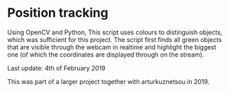 # Position tracking
Using OpenCV and Python, 
This script uses colours to distinguish objects, which was sufficient for this project. The script first finds all green objects that are visible through the webcam in realtime and highlight the biggest one (of which the coordinates are displayed through on the stream).

Last update: 4th of February 2019

This was part of a larger project together with arturkuznetsou in 2019.
